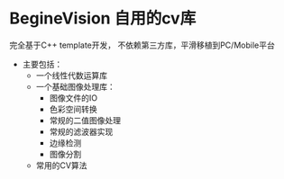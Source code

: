 # BegineVision 自用的cv库

完全基于C++ template开发， 不依赖第三方库，平滑移植到PC/Mobile平台

* 主要包括：
	* 一个线性代数运算库
	* 一个基础图像处理库：
		* 图像文件的IO
		* 色彩空间转换
		* 常规的二值图像处理
		* 常规的滤波器实现
		* 边缘检测
		* 图像分割
	* 常用的CV算法


